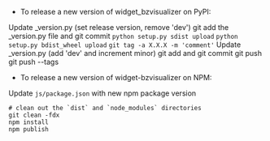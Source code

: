 - To release a new version of widget_bzvisualizer on PyPI:

Update _version.py (set release version, remove 'dev')
git add the _version.py file and git commit
`python setup.py sdist upload`
`python setup.py bdist_wheel upload`
`git tag -a X.X.X -m 'comment'`
Update _version.py (add 'dev' and increment minor)
git add and git commit
git push
git push --tags

- To release a new version of widget-bzvisualizer on NPM:

Update `js/package.json` with new npm package version

```
# clean out the `dist` and `node_modules` directories
git clean -fdx
npm install
npm publish
```